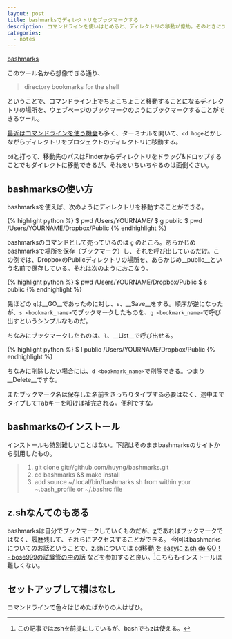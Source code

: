 ```yaml
---
layout: post
title: bashmarksでディレクトリをブックマークする
description: コマンドラインを使いはじめると、ディレクトリの移動が億劫。そのときにブックマークから引っ張ってこれると便利。
categories:
  - notes
---
```


[bashmarks](http://www.huyng.com/projects/bashmarks/)

このツール名から想像できる通り、

> directory bookmarks for the shell

ということで、コマンドライン上でちょこちょこと移動することになるディレクトリの場所を、ウェブページのブックマークのようにブックマークすることができるツール。

[最近はコマンドラインを使う機会](http://inkdesign.jp/notes/2012/11/29/open-file-by-subl.html)も多く、ターミナルを開いて、`cd hoge`とかしながらディレクトリをプロジェクトのディレクトリに移動する。

`cd`と打って、移動先のパスはFinderからディレクトリをドラッグ&ドロップすることでもダイレクトに移動できるが、それをいちいちやるのは面倒くさい。

## bashmarksの使い方

bashmarksを使えば、次のようにディレクトリを移動することができる。

{% highlight python %}
 $ pwd
 /Users/YOURNAME/
 $ g public
 $ pwd
 /Users/YOURNAME/Dropbox/Public
{% endhighlight %}

bashmarksのコマンドとして売っているのは `g` のところ。あらかじめbashmarksで場所を保存（ブックマーク）し、それを呼び出しているだけ。この例では、DropboxのPublicディレクトリの場所を、あらかじめ__public__という名前で保存している。それは次のようにおこなう。

{% highlight python %}
 $ pwd
 /Users/YOURNAME/Dropbox/Public
 $ s public
{% endhighlight %}

先ほどの `g`は__GO__であったのに対し、`s`、__Save__をする。順序が逆になったが、`s <bookmark_name>`でブックマークしたものを、`g <bookmark_name>`で呼び出すというシンプルなものだ。

ちなみにブックマークしたものは、`l`、__List__で呼び出せる。

{% highlight python %}
 $ l
 public   /Users/YOURNAME/Dropbox/Public
{% endhighlight %}

ちなみに削除したい場合には、`d <bookmark_name>`で削除できる。つまり__Delete__ですな。

またブックマーク名は保存した名前をきっちりタイプする必要はなく、途中までタイプして<kbd>Tab</kbd>キーを叩けば補完される。便利ですな。

## bashmarksのインストール

インストールも特別難しいことはない。下記はそのままbashmarksのサイトから引用したもの。

> 1. git clone git://github.com/huyng/bashmarks.git
> 2. cd bashmarks && make install
> 3. add source ~/.local/bin/bashmarks.sh from within your ~.bash_profile or ~/.bashrc file

## z.shなんてのもある

bashmarksは自分でブックマークしていくものだが、[z](https://github.com/rupa/z)であればブックマークではなく、履歴残して、それらにアクセスすることができる。
今回はbashmarksについてのお話ということで、z.shについては [cd移動 を easyに z.sh de GO！ - bose999の試験管の中の話](http://d.hatena.ne.jp/bose999/20120806/1344185966) などを参加すると良い。[^zsh]こちらもインストールは難しくない。

## セットアップして損はなし

コマンドラインで色々はじめたばかりの人はぜひ。

[^zsh]: この記事ではzshを前提にしているが、bashでもzは使える。